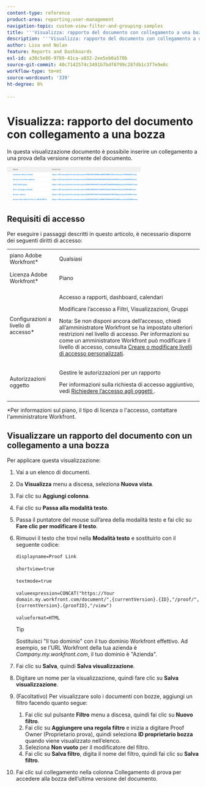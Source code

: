 ```yaml
---
content-type: reference
product-area: reporting;user-management
navigation-topic: custom-view-filter-and-grouping-samples
title: '''Visualizza: rapporto del documento con collegamento a una bozza"'
description: '''Visualizza: rapporto del documento con collegamento a una bozza"'
author: Lisa and Nolan
feature: Reports and Dashboards
exl-id: a38c5e86-9789-41ca-a832-2ee5eb0a570b
source-git-commit: 40c7142574c3491b7bdf8799c287db1c3f7e9e8c
workflow-type: tm+mt
source-wordcount: '339'
ht-degree: 0%

---
```


# Visualizza: rapporto del documento con collegamento a una bozza

In questa visualizzazione documento è possibile inserire un collegamento a una prova della versione corrente del documento.

![](assets/view-document-with-proof-link-350x92.png)

## Requisiti di accesso

Per eseguire i passaggi descritti in questo articolo, è necessario disporre dei seguenti diritti di accesso:

<table style="table-layout:auto"> 
 <col> 
 <col> 
 <tbody> 
  <tr> 
   <td role="rowheader">piano Adobe Workfront*</td> 
   <td> <p>Qualsiasi</p> </td> 
  </tr> 
  <tr> 
   <td role="rowheader">Licenza Adobe Workfront*</td> 
   <td> <p>Piano </p> </td> 
  </tr> 
  <tr> 
   <td role="rowheader">Configurazioni a livello di accesso*</td> 
   <td> <p>Accesso a rapporti, dashboard, calendari</p> <p>Modificare l’accesso a Filtri, Visualizzazioni, Gruppi</p> <p>Nota: Se non disponi ancora dell’accesso, chiedi all’amministratore Workfront se ha impostato ulteriori restrizioni nel livello di accesso. Per informazioni su come un amministratore Workfront può modificare il livello di accesso, consulta <a href="../../../administration-and-setup/add-users/configure-and-grant-access/create-modify-access-levels.md" class="MCXref xref">Creare o modificare livelli di accesso personalizzati</a>.</p> </td> 
  </tr> 
  <tr> 
   <td role="rowheader">Autorizzazioni oggetto</td> 
   <td> <p>Gestire le autorizzazioni per un rapporto</p> <p>Per informazioni sulla richiesta di accesso aggiuntivo, vedi <a href="../../../workfront-basics/grant-and-request-access-to-objects/request-access.md" class="MCXref xref">Richiedere l’accesso agli oggetti </a>.</p> </td> 
  </tr> 
 </tbody> 
</table>

&#42;Per informazioni sul piano, il tipo di licenza o l&#39;accesso, contattare l&#39;amministratore Workfront.

## Visualizzare un rapporto del documento con un collegamento a una bozza

Per applicare questa visualizzazione:

1. Vai a un elenco di documenti.
1. Da **Visualizza** menu a discesa, seleziona **Nuova vista**.

1. Fai clic su **Aggiungi colonna**.
1. Fai clic su **Passa alla modalità testo**.
1. Passa il puntatore del mouse sull’area della modalità testo e fai clic su **Fare clic per modificare il testo**.
1. Rimuovi il testo che trovi nella **Modalità testo** e sostituirlo con il seguente codice:

   ```
   displayname=Proof Link
   
   shortview=true
   
   textmode=true
   
   valueexpression=CONCAT("https://Your domain.my.workfront.com/document/",{currentVersion}.{ID},"/proof/",{currentVersion}.{proofID},"/view")
   
   valueformat=HTML
   ```

   >[!TIP]
   >
   >Sostituisci &quot;Il tuo dominio&quot; con il tuo dominio Workfront effettivo. Ad esempio, se l’URL Workfront della tua azienda è *Company.my.workfront.com*, il tuo dominio è &quot;Azienda&quot;.

1. Fai clic su **Salva**, quindi **Salva visualizzazione**.
1. Digitare un nome per la visualizzazione, quindi fare clic su **Salva visualizzazione**.
1. (Facoltativo) Per visualizzare solo i documenti con bozze, aggiungi un filtro facendo quanto segue:

   1. Fai clic sul pulsante **Filtro** menu a discesa, quindi fai clic su **Nuovo filtro**.
   1. Fai clic su **Aggiungere una regola filtro** e inizia a digitare Proof Owner (Proprietario prova), quindi seleziona **ID proprietario bozza** quando viene visualizzato nell’elenco.
   1. Seleziona **Non vuoto** per il modificatore del filtro.
   1. Fai clic su **Salva filtro**, digita il nome del filtro, quindi fai clic su **Salva filtro**.

1. Fai clic sul collegamento nella colonna Collegamento di prova per accedere alla bozza dell’ultima versione del documento.
